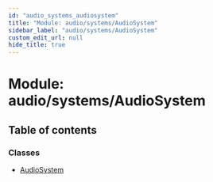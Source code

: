 ```yaml
---
id: "audio_systems_audiosystem"
title: "Module: audio/systems/AudioSystem"
sidebar_label: "audio/systems/AudioSystem"
custom_edit_url: null
hide_title: true
---
```


# Module: audio/systems/AudioSystem

## Table of contents

### Classes

- [AudioSystem](../classes/audio_systems_audiosystem.audiosystem.md)
